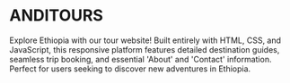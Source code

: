 # ANDITOURS
Explore Ethiopia with our tour website! Built entirely with HTML, CSS, and JavaScript, this responsive platform features detailed destination guides, seamless trip booking, and essential 'About' and 'Contact' information. Perfect for users seeking to discover new adventures in Ethiopia.
